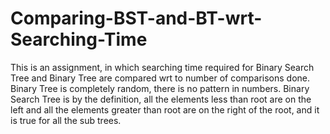 # Comparing-BST-and-BT-wrt-Searching-Time
This is an assignment, in which searching time required for Binary Search Tree and Binary Tree are compared wrt to number of comparisons done.
Binary Tree is completely random, there is no pattern in numbers.
Binary Search Tree is by the definition, all the elements less than root are on the left and all the elements greater than root are on the right of the root, and it is true for all the sub trees.
